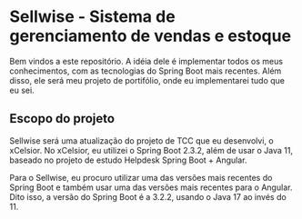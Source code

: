 # Sellwise - Sistema de gerenciamento de vendas e estoque

Bem vindos a este repositório. A idéia dele é implementar todos os meus conhecimentos, com as tecnologias do Spring Boot mais recentes. Além disso, ele será meu projeto de portifólio, onde eu implementarei tudo que eu sei.

## Escopo do projeto
Sellwise será uma atualização do projeto de TCC que eu desenvolvi, o xCelsior. No xCelsior, eu utilizei o Spring Boot 2.3.2, além de usar o Java 11, baseado no projeto de estudo Helpdesk Spring Boot + Angular. 

Para o Sellwise, eu procuro utilizar uma das versões mais recentes do Spring Boot e também usar uma das versões mais recentes para o Angular. Dito isso, a versão do Spring Boot é a 3.2.2, usando o Java 17 ao invés do 11. 


